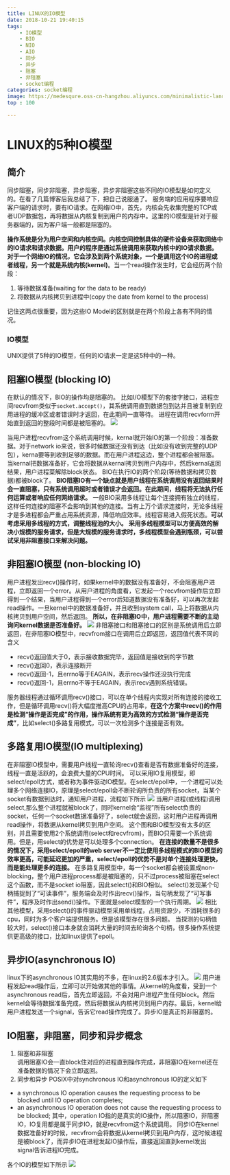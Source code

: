 ```yaml
---
title: LINUX的IO模型
date: 2018-10-21 19:40:15
tags: 
    - IO模型
    - BIO
    - NIO
    - AIO
    - 同步
    - 异步
    - 阻塞
    - 非阻塞
    - socket编程
categories: socket编程
image: https://medesqure.oss-cn-hangzhou.aliyuncs.com/minimalistic-landscape-mountains-forest-bird-sky-artwork-others-13757-1.jpg
top : 100

---
```

# LINUX的5种IO模型
## 简介
同步阻塞，同步非阻塞，异步阻塞，异步非阻塞这些不同的IO模型是如何定义的。在看了几篇博客后我总结了下，把自己说服通了。
服务端的应用程序要响应客户端的请求时，要有IO请求。在网络IO中，首先，内核会先收集完整的TCP或者UDP数据包，再将数据从内核复制到用户的内存中。这里的IO模型是针对于服务器端的，因为客户端一般都是阻塞的。
<!-- more -->
**操作系统是分为用户空间和内核空间。内核空间控制具体的硬件设备来获取网络中的IO请求和请求数据。用户的程序是通过系统调用来获取内核中的IO请求数据。**
**对于一个网络IO的情况，它会涉及到两个系统对象，一个是调用这个IO的进程或者线程，另一个就是系统内核(kernel)**。当一个read操作发生时，它会经历两个阶段：

1. 等待数据准备(waiting for the data to be ready)
2. 将数据从内核拷贝到进程中(copy the date from kernel to the process)

记住这两点很重要，因为这些IO Model的区别就是在两个阶段上各有不同的情况。
### IO模型
UNIX提供了5种的IO模型，任何的IO请求一定是这5种中的一种。
## 阻塞IO模型 (blocking IO)
在默认的情况下，BIO的操作均是阻塞的。
比如I/O模型下的套接字接口，进程空间recvfrom类似于`socket.accept()`，其系统调用直到数据包到达并且被复制到应用进程的缓冲区或者错误时才返回，在此期间一直等待。
进程在调用recvform开始直到返回的整段时间都是被阻塞的。
![](
https://medesqure.oss-cn-hangzhou.aliyuncs.com/15522306820154.jpg)

当用户进程recvfrom这个系统调用时候，kernal就开始IO的第一个阶段：准备数据。对于network io来说，很多时候数据还没有到达（比如没有收到完整的UDP包），kerna要等到收到足够的数据。而在用户进程这边，整个进程都会被阻塞。当kernal把数据准备好，它会将数据从kernal拷贝到用户内存中，然后kernal返回结果，用户进程菜解除block状态。
BIO在执行IO的两个阶段(等待数据和拷贝数据)都被block了。
**BIO阻塞IO有一个缺点就是用户线程在系统调用没有返回结果时会一直阻塞，只有系统调用超时或者错误才会返回。在此期间，线程将无法执行任何运算或者响应任何网络请求。**
一般BIO采用多线程让每个连接拥有独立的线程，这样任何连接的阻塞不会影响到其他的连接。当有上万个请求连接时，无论多线程才是多进程都会严重占用系统资源，降低响应效率。线程容易进入假死状态。**可以考虑采用多线程的方式，调整线程池的大小。**
**采用多线程模型可以方便高效的解决小规模的服务请求，但是大规模的服务请求时，多线程模型会遇到瓶颈，可以尝试采用非阻塞接口来解决问题。**
     
## 非阻塞IO模型 (non-blocking IO)
用户进程发出recv()操作时，如果kernel中的数据没有准备好，不会阻塞用户进程，立即返回一个error。从用户进程的角度看，它发起一个recvfrom操作后立即得到一个结果，当用户进程得到一个error后知道数据没有准备好，可以再次发起read操作。一旦kernel中的数据准备好，并且收到system call，马上将数据从内核拷贝到用户空间，然后返回。
**所以，在非阻塞IO中，用户进程需要不断的主动询问kernel数据是否准备好。**
![](
https://medesqure.oss-cn-hangzhou.aliyuncs.com/15522324463630.jpg)
非阻塞接口和阻塞接口的区别是系统调用后立即返回，在非阻塞IO模型中，recvfrom接口在调用后立即返回，返回值代表不同的含义

* recv()返回值大于0，表示接收数据完毕，返回值是接收到的字节数
* recv()返回0，表示连接断开
* recv()返回-1，且errno等于EAGAIN，表示recv操作还没执行完成
* recv()返回-1，且errno不等于EAGAIN，表示recv遇到系统错误。

服务器线程通过循环调用recv()接口，可以在单个线程内实现对所有连接的接收工作，但是循环调用recv()将大幅度推高CPU的占用率，**在这个方案中recv()的作用是检测“操作是否完成”的作用，操作系统有更为高效的方式检测“操作是否完成”**，比如select()多路复用模式，可以一次检测多个连接是否有效。

## 多路复用IO模型(IO multiplexing)
在非阻塞IO模型中，需要用户线程一直轮询recv()查看是否有数据准备好的连接，线程一直是活跃的，会浪费大量的CPU时间。
可以采用IO复用模型，即select/epoll方式，或者称为事件驱动IO模型。在select/epoll中，一个进程可以处理多个网络连接IO，原理是select/epoll会不断轮询所负责的所有socket，当某个socket有数据到达时，通知用户进程，流程如下所示
![](
https://medesqure.oss-cn-hangzhou.aliyuncs.com/15522340282798.jpg)
当用户进程(或线程)调用select,那么整个进程就被block了，同时kernel会“监视”所有select负责的socket，任何一个socket数据准备好了，select就会返回，这时用户进程再调用read操作，将数据从kernel拷贝到用户空间。
这个图和BIO模型没有太多的区别，并且需要使用2个系统调用(select和recvfrom)，而BIO只需要一个系统调用。但是，用select的优势是可以处理多个connection。
**在连接的数量不是很多的情况下，采用select/epoll的web server不一定比使用多线程模式的BIO模型的效率更高，可能延迟更加的严重，select/epoll的优势不是对单个连接处理更快，而是能处理更多的连接。**
在多路复用模型中，每一个socket都会被设置成non-blocking，整个用户进程process都是被阻塞的，只不过process被阻塞在select这个函数，而不是socket io阻塞，因此select()和BIO相似。
select()发现某个句柄捕捉到了“可读事件”，服务端会及时作出recv()操作，当句柄发现了“可写事件”，程序及时作出send()操作。下面就是select模型的一个执行周期。
 ![](
https://medesqure.oss-cn-hangzhou.aliyuncs.com/15522360061310.jpg)
相比其他模型，采用select()的事件驱动模型采用单线程，占用资源少，不消耗很多的cpu，同时为多个客户端提供服务。但是该模型存在很多问题。
当探测的句柄值较大时，select()接口本身就会消耗大量的时间去轮询各个句柄，很多操作系统提供更高级的接口，比如linux提供了epoll。
## 异步IO(asynchronous IO)
linux下的asynchronous IO其实用的不多，在linux的2.6版本才引入。
![](
https://medesqure.oss-cn-hangzhou.aliyuncs.com/15522366996884.jpg)
用户进程发起read操作后，立即可以开始做其他的事情。从kernel的角度看，受到一个asynchronous read后，首先立即返回，不会对用户进程产生任何block。然后kernel会等待数据准备完成，然后将数据从内核拷贝到用户内存。最后，kernel给用户进程发送一个signal，告诉它read操作完成了。异步IO是真正的非阻塞的。

## IO阻塞，非阻塞，同步和异步概念

1. 阻塞和非阻塞  
调用阻塞IO会一直block住对应的进程直到操作完成，非阻塞IO在kernel还在准备数据的情况下会立即返回。
2. 同步和异步
POSIX中对synchronous IO和asynchronous IO的定义如下

* a synchronous IO operation causes the requesting process to be blocked until IO operation completes;
* an asynchronous IO operation does not cause the requesting process to be blocked;
其中，operation IO指的是真实的IO操作，所以阻塞IO，非阻塞IO，IO复用都是属于同步IO，就是recvfrom这个系统调用。
同步IO在kernel数据准备好的时候，recvfrom会将数据从kernel拷贝到用户内存，这时候进程是被block了，而异步IO在进程发起IO操作后，直接返回直到kernel发出signal告诉进程IO完成。

各个IO的模型如下所示
![](
https://medesqure.oss-cn-hangzhou.aliyuncs.com/15522717138750.jpg)





